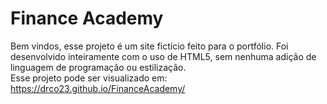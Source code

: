 # Finance Academy

Bem vindos, esse projeto é um site fictício feito para o portfólio.
Foi desenvolvido inteiramente com o uso de HTML5, sem nenhuma adição de linguagem de programação ou estilização. <br>
Esse projeto pode ser visualizado em: https://drco23.github.io/FinanceAcademy/
